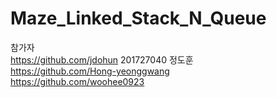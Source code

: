 # Maze_Linked_Stack_N_Queue

참가자<br>
https://github.com/jdohun </t> 201727040 정도훈<br>
https://github.com/Hong-yeonggwang<br>
https://github.com/woohee0923<br>
